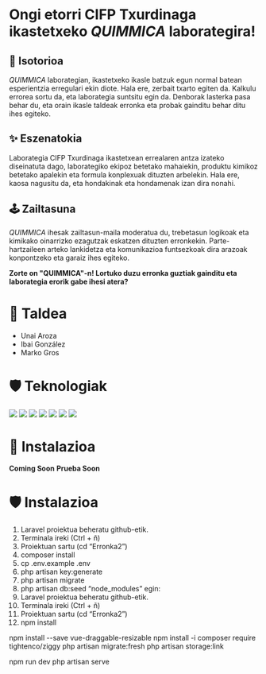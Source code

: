 # Ongi etorri CIFP Txurdinaga ikastetxeko _QUIMMICA_ laborategira!

## :open_book: Isotorioa

_QUIMMICA_ laborategian, ikastetxeko ikasle batzuk egun normal batean esperientzia erregulari ekin diote. Hala ere, zerbait txarto egiten da. Kalkulu errorea sortu da, eta laborategia suntsitu egin da. Denborak lasterka pasa behar du, eta orain ikasle taldeak erronka eta probak gainditu behar ditu ihes egiteko.

## :sparkles: Eszenatokia

Laborategia CIFP Txurdinaga ikastetxean errealaren antza izateko diseinatuta dago, laborategiko ekipoz betetako mahaiekin, produktu kimikoz betetako apalekin eta formula konplexuak dituzten arbelekin. Hala ere, kaosa nagusitu da, eta hondakinak eta hondamenak izan dira nonahi.

## 	:joystick: Zailtasuna


_QUIMMICA_ ihesak zailtasun-maila moderatua du, trebetasun logikoak eta kimikako oinarrizko ezagutzak eskatzen dituzten erronkekin. Parte-hartzaileen arteko lankidetza eta komunikazioa funtsezkoak dira arazoak konpontzeko eta garaiz ihes egiteko.


**Zorte on "QUIMMICA"-n! Lortuko duzu erronka guztiak gainditu eta laborategia erorik gabe ihesi atera?**


# 👤 Taldea 
- Unai Aroza
- Ibai González
- Marko Gros

# :shield: Teknologiak

[![](https://custom-icon-badges.demolab.com/badge/html5-E34F26?style=for-the-badge&logo=html5&logoColor=white)]()
[![](https://custom-icon-badges.demolab.com/badge/css3-1572B6?style=for-the-badge&logo=css3&logoColor=white)]()
[![](https://custom-icon-badges.demolab.com/badge/tailwind-38B2AC?style=for-the-badge&logo=tailwind&logoColor=white)]()
[![](https://custom-icon-badges.demolab.com/badge/javascript-F7DF1E?style=for-the-badge&logo=javascript&logoColor=black)]() 
[![](https://custom-icon-badges.demolab.com/badge/vue-white?logo=vue&logoColor=green&style=for-the-badge)]()
[![](https://custom-icon-badges.demolab.com/badge/laravel-FF2D20?logo=laravel&logoColor=white&style=for-the-badge)]()
![](https://custom-icon-badges.demolab.com/badge/docker-white?logo=docker&logoColor=1d63ed&style=for-the-badge)

# :wrench: Instalazioa 

**Coming Soon** 
**Prueba Soon** 

# :shield: Instalazioa
1. Laravel proiektua beheratu github-etik.
2. Terminala ireki (Ctrl + ñ)
3. Proiektuan sartu (cd “Erronka2”)
4. composer install
5. cp .env.example .env
6. php artisan key:generate
7. php artisan migrate
8. php artisan db:seed
“node_modules” egin:
1. Laravel proiektua beheratu github-etik.
2. Terminala ireki (Ctrl + ñ)
3. Proiektuan sartu (cd “Erronka2”)
4. 	npm install

npm install --save vue-draggable-resizable
npm install -i
composer require tightenco/ziggy
php artisan migrate:fresh
php artisan storage:link

npm run dev
php artisan serve





